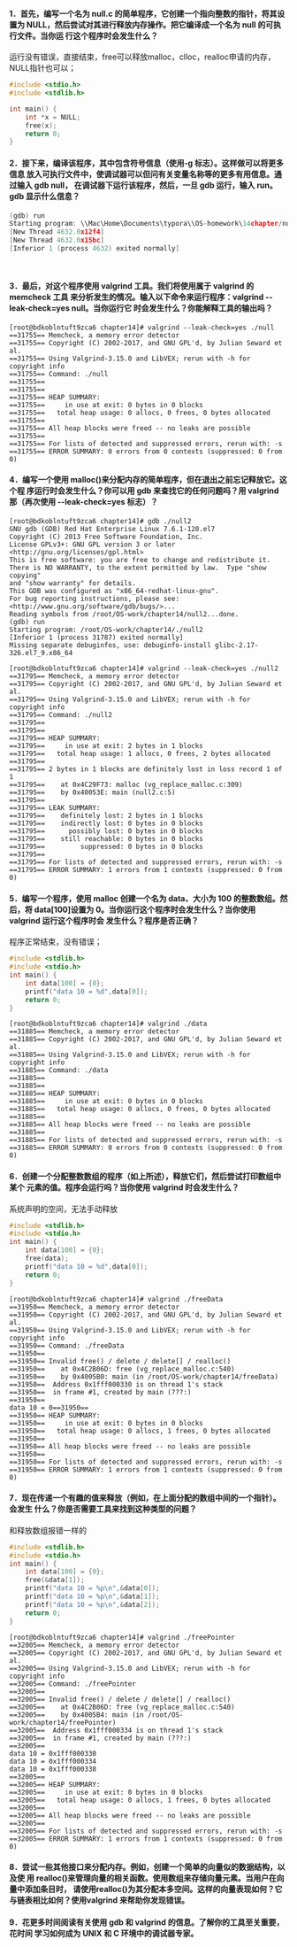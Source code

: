 #### 1．首先，编写一个名为 null.c 的简单程序，它创建一个指向整数的指针，将其设置为 NULL，然后尝试对其进行释放内存操作。把它编译成一个名为 null 的可执行文件。当你运 行这个程序时会发生什么？

运行没有错误，直接结束，free可以释放malloc，clloc，realloc申请的内存，NULL指针也可以；

```c
#include <stdio.h>
#include <stdlib.h>

int main() {
    int *x = NULL;
    free(x);
    return 0;
}
```



####  2．接下来，编译该程序，其中包含符号信息（使用-g 标志）。这样做可以将更多信息 放入可执行文件中，使调试器可以但问有关变量名称等的更多有用信息。通过输入 gdb null， 在调试器下运行该程序，然后，一旦 gdb 运行，输入 run。gdb 显示什么信息？ 

```c
(gdb) run
Starting program: \\Mac\Home\Documents\typora\\OS-homework\14chapter/null.exe
[New Thread 4632.0x12f4]
[New Thread 4632.0x15bc]
[Inferior 1 (process 4632) exited normally]
  
 
```



#### 3．最后，对这个程序使用 valgrind 工具。我们将使用属于 valgrind 的 memcheck 工具 来分析发生的情况。输入以下命令来运行程序：valgrind --leak-check=yes null。当你运行它 时会发生什么？你能解释工具的输出吗？

```shell
[root@bdkoblntuft9zca6 chapter14]# valgrind --leak-check=yes ./null
==31755== Memcheck, a memory error detector
==31755== Copyright (C) 2002-2017, and GNU GPL'd, by Julian Seward et al.
==31755== Using Valgrind-3.15.0 and LibVEX; rerun with -h for copyright info
==31755== Command: ./null
==31755== 
==31755== 
==31755== HEAP SUMMARY:
==31755==     in use at exit: 0 bytes in 0 blocks
==31755==   total heap usage: 0 allocs, 0 frees, 0 bytes allocated
==31755== 
==31755== All heap blocks were freed -- no leaks are possible
==31755== 
==31755== For lists of detected and suppressed errors, rerun with: -s
==31755== ERROR SUMMARY: 0 errors from 0 contexts (suppressed: 0 from 0)

```



####  4．编写一个使用 malloc()来分配内存的简单程序，但在退出之前忘记释放它。这个程 序运行时会发生什么？你可以用 gdb 来查找它的任何问题吗？用 valgrind 那（再次使用 --leak-check=yes 标志）？

```shell
[root@bdkoblntuft9zca6 chapter14]# gdb ./null2
GNU gdb (GDB) Red Hat Enterprise Linux 7.6.1-120.el7
Copyright (C) 2013 Free Software Foundation, Inc.
License GPLv3+: GNU GPL version 3 or later <http://gnu.org/licenses/gpl.html>
This is free software: you are free to change and redistribute it.
There is NO WARRANTY, to the extent permitted by law.  Type "show copying"
and "show warranty" for details.
This GDB was configured as "x86_64-redhat-linux-gnu".
For bug reporting instructions, please see:
<http://www.gnu.org/software/gdb/bugs/>...
Reading symbols from /root/OS-work/chapter14/null2...done.
(gdb) run
Starting program: /root/OS-work/chapter14/./null2 
[Inferior 1 (process 31787) exited normally]
Missing separate debuginfos, use: debuginfo-install glibc-2.17-326.el7_9.x86_64

```



```shell
[root@bdkoblntuft9zca6 chapter14]# valgrind --leak-check=yes ./null2
==31795== Memcheck, a memory error detector
==31795== Copyright (C) 2002-2017, and GNU GPL'd, by Julian Seward et al.
==31795== Using Valgrind-3.15.0 and LibVEX; rerun with -h for copyright info
==31795== Command: ./null2
==31795== 
==31795== 
==31795== HEAP SUMMARY:
==31795==     in use at exit: 2 bytes in 1 blocks
==31795==   total heap usage: 1 allocs, 0 frees, 2 bytes allocated
==31795== 
==31795== 2 bytes in 1 blocks are definitely lost in loss record 1 of 1
==31795==    at 0x4C29F73: malloc (vg_replace_malloc.c:309)
==31795==    by 0x40053E: main (null2.c:5)
==31795== 
==31795== LEAK SUMMARY:
==31795==    definitely lost: 2 bytes in 1 blocks
==31795==    indirectly lost: 0 bytes in 0 blocks
==31795==      possibly lost: 0 bytes in 0 blocks
==31795==    still reachable: 0 bytes in 0 blocks
==31795==         suppressed: 0 bytes in 0 blocks
==31795== 
==31795== For lists of detected and suppressed errors, rerun with: -s
==31795== ERROR SUMMARY: 1 errors from 1 contexts (suppressed: 0 from 0)

```



####  5．编写一个程序，使用 malloc 创建一个名为 data、大小为 100 的整数数组。然后，将 data[100]设置为 0。当你运行这个程序时会发生什么？当你使用 valgrind 运行这个程序时会 发生什么？程序是否正确？ 

程序正常结束，没有错误；

```c
#include <stdlib.h>
#include <stdio.h>
int main() {
    int data[100] = {0};
    printf("data 10 = %d",data[0]);
    return 0;
}
```



```shell
[root@bdkoblntuft9zca6 chapter14]# valgrind ./data
==31885== Memcheck, a memory error detector
==31885== Copyright (C) 2002-2017, and GNU GPL'd, by Julian Seward et al.
==31885== Using Valgrind-3.15.0 and LibVEX; rerun with -h for copyright info
==31885== Command: ./data
==31885== 
==31885== 
==31885== HEAP SUMMARY:
==31885==     in use at exit: 0 bytes in 0 blocks
==31885==   total heap usage: 0 allocs, 0 frees, 0 bytes allocated
==31885== 
==31885== All heap blocks were freed -- no leaks are possible
==31885== 
==31885== For lists of detected and suppressed errors, rerun with: -s
==31885== ERROR SUMMARY: 0 errors from 0 contexts (suppressed: 0 from 0)

```



#### 6．创建一个分配整数数组的程序（如上所述），释放它们，然后尝试打印数组中某个 元素的值。程序会运行吗？当你使用 valgrind 时会发生什么？ 

系统声明的空间，无法手动释放

```c
#include <stdlib.h>
#include <stdio.h>
int main() {
    int data[100] = {0};
    free(data);
    printf("data 10 = %d",data[0]);
    return 0;
}
```



```shell
[root@bdkoblntuft9zca6 chapter14]# valgrind ./freeData
==31950== Memcheck, a memory error detector
==31950== Copyright (C) 2002-2017, and GNU GPL'd, by Julian Seward et al.
==31950== Using Valgrind-3.15.0 and LibVEX; rerun with -h for copyright info
==31950== Command: ./freeData
==31950== 
==31950== Invalid free() / delete / delete[] / realloc()
==31950==    at 0x4C2B06D: free (vg_replace_malloc.c:540)
==31950==    by 0x4005B0: main (in /root/OS-work/chapter14/freeData)
==31950==  Address 0x1fff000330 is on thread 1's stack
==31950==  in frame #1, created by main (???:)
==31950== 
data 10 = 0==31950== 
==31950== HEAP SUMMARY:
==31950==     in use at exit: 0 bytes in 0 blocks
==31950==   total heap usage: 0 allocs, 1 frees, 0 bytes allocated
==31950== 
==31950== All heap blocks were freed -- no leaks are possible
==31950== 
==31950== For lists of detected and suppressed errors, rerun with: -s
==31950== ERROR SUMMARY: 1 errors from 1 contexts (suppressed: 0 from 0)

```



#### 7．现在传递一个有趣的值来释放（例如，在上面分配的数组中间的一个指针）。会发生 什么？你是否需要工具来找到这种类型的问题？

和释放数组报错一样的

```c
#include <stdlib.h>
#include <stdio.h>
int main() {
    int data[100] = {0};
    free(&data[1]);
    printf("data 10 = %p\n",&data[0]);
    printf("data 10 = %p\n",&data[1]);
    printf("data 10 = %p\n",&data[2]);
    return 0;
}
```



```shell
[root@bdkoblntuft9zca6 chapter14]# valgrind ./freePointer
==32005== Memcheck, a memory error detector
==32005== Copyright (C) 2002-2017, and GNU GPL'd, by Julian Seward et al.
==32005== Using Valgrind-3.15.0 and LibVEX; rerun with -h for copyright info
==32005== Command: ./freePointer
==32005== 
==32005== Invalid free() / delete / delete[] / realloc()
==32005==    at 0x4C2B06D: free (vg_replace_malloc.c:540)
==32005==    by 0x4005B4: main (in /root/OS-work/chapter14/freePointer)
==32005==  Address 0x1fff000334 is on thread 1's stack
==32005==  in frame #1, created by main (???:)
==32005== 
data 10 = 0x1fff000330
data 10 = 0x1fff000334
data 10 = 0x1fff000338
==32005== 
==32005== HEAP SUMMARY:
==32005==     in use at exit: 0 bytes in 0 blocks
==32005==   total heap usage: 0 allocs, 1 frees, 0 bytes allocated
==32005== 
==32005== All heap blocks were freed -- no leaks are possible
==32005== 
==32005== For lists of detected and suppressed errors, rerun with: -s
==32005== ERROR SUMMARY: 1 errors from 1 contexts (suppressed: 0 from 0)

```



#### 8．尝试一些其他接口来分配内存。例如，创建一个简单的向量似的数据结构，以及使 用 realloc()来管理向量的相关函数。使用数组来存储向量元素。当用户在向量中添加条目时， 请使用realloc()为其分配本多空间。这样的向量表现如何？它与链表相比如何？使用valgrind 来帮助你发现错误。 





#### 9．花更多时间阅读有关使用 gdb 和 valgrind 的信息。了解你的工具至关重要，花时间 学习如何成为 UNIX 和 C 环境中的调试器专家。